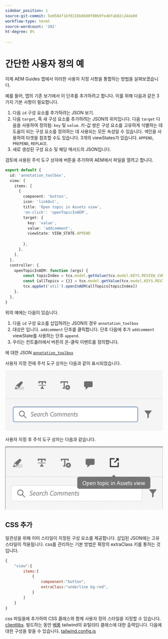 ```yaml
---
sidebar_position: 1
source-git-commit: 5e0584f1bf0216b8b00f00b9fe46fa682c244e08
workflow-type: tm+mt
source-wordcount: '281'
ht-degree: 0%

---
```



# 간단한 사용자 정의 예

이제 AEM Guides 앱에서 이러한 사용자 지정 사항을 통합하는 방법을 살펴보겠습니다.

예를 들어, 앱의 기존 보기에서 이 단추를 추가하려고 합니다.
이를 위해 다음과 같은 3가지 기본 사항이 필요합니다.

1. 다음 `id` 구성 요소를 추가하려는 JSON 보기.
2. 다음 `target`, 즉 새 구성 요소를 추가하려는 JSON의 위치입니다. 다음 `target` 다음을 사용하여 정의됨: `key` 및 `value`. 키-값 쌍은 구성 요소를 고유하게 식별하는 데 도움이 되는 구성 요소를 정의하는 데 사용되는 모든 속성일 수 있습니다.
색인을 사용하여 타겟을 참조할 수도 있습니다.
3개의 viewStates가 있습니다.  `APPEND`, `PREPEND`, `REPLACE`.
3. 새로 생성된 구성 요소 및 해당 메서드의 JSON입니다.

검토에 사용된 주석 도구 상자에 버튼을 추가하여 AEM에서 파일을 열려고 합니다.

```typescript
export default {
  id: 'annotation_toolbox', 
  view: {
    items: [
      {
        component: 'button',
        icon: 'linkOut',
        title: 'Open topic in Assets view',
        'on-click': 'openTopicInAEM',
        target: {
          key: 'value',
          value: 'addcomment',
          viewState: VIEW_STATE.APPEND

        },
      },
    ],
  },
  controller: {
    openTopicInAEM: function (args) {
        const topicIndex = tcx.model.getValue(tcx.model.KEYS.REVIEW_CURR_TOPIC)
        const {allTopics = {}} = tcx.model.getValue(tcx.model.KEYS.REVIEW_DATA) || {}
        tcx.appGet('util').openInAEM(allTopics[topicIndex])
    },
  },
}
```

위의 예에는 다음이 있습니다.

1. 다음 `id` 구성 요소를 삽입하려는 JSON의 경우 `annotation_toolbox`
2. 대상은 입니다. `addcomment` 단추를 클릭합니다. 단추 다음에 추가 `addcomment` viewState를 사용하는 단추 `append`.
3. 우리는 컨트롤러에서 버튼의 온-클릭 이벤트를 정의합니다.

에 대한 JSON [`annotation_toolbox`](./../../../jsons/review_app/annotation_toolbox.json)

사용자 지정 전에 주석 도구 상자는 다음과 같이 표시되었습니다.

![주석 도구 상자](imgs/annotation_toolbox.png "주석 도구 상자")

사용자 지정 후 주석 도구 상자는 다음과 같습니다.

![사용자 지정 주석 도구 상자](imgs/customised_annotation_toolbox.png "사용자 지정된 주석 도구 상자")

## CSS 추가

일관성을 위해 이미 스타일이 지정된 구성 요소를 제공합니다. 삽입된 JSON에는 고유 스타일이 적용됩니다. css를 관리하는 기본 방법은 확장의 extraClass 키를 통하는 것입니다.

```js
{    
    "view":{
        items:[
            {
                compoenent:"button",
                extraClass:"underline bg-red",
            }
        ]
    }
}
```

css 파일을에 추가하여 CSS 클래스와 함께 사용자 정의 스타일을 지정할 수 있습니다. [clientlibs](#clientlibs). 빌드하는 동안 [배풍](https://tailwindcss.com/docs/utility-first) tailwind의 유틸리티 클래스에 대한 출력입니다. 다음에 대한 구성을 찾을 수 있습니다. [tailwind.config.js](../../../tailwind.config.js)
